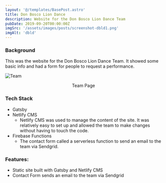```yaml
---
layout: '@/templates/BasePost.astro'
title: Don Bosco Lion Dance
description: Website for the Don Bosco Lion Dance Team
pubDate: 2019-09-20T00:00:00Z
imgSrc: '/assets/images/posts/screenshot-dbld1.png'
imgAlt: 'dbld'
---
```


### Background

This was the website for the Don Bosco Lion Dance Team. It showed some basic info and had a form for people to request a performance. 

![Team](/assets/images/posts/screenshot-dbld2.png 'Team page')
<figcaption align="center">Team Page</figcaption>

### Tech Stack

- Gatsby
- Netlify CMS
  - Netlify CMS was used to manage the content of the site. It was relatively easy to set up and allowed the team to make changes without having to touch the code.
- Firebase Functions
  - The contact form called a serverless function to send an email to the team via Sendgrid.

### Features:

- Static site built with Gatsby and Netlify CMS
- Contact Form sends an email to the team via Sendgrid

